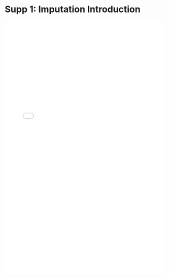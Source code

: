 # Supp 1: Imputation Introduction

<embed src="../supplementary/1_imputation_introduction.pdf" type="application/pdf" width="100%" height=800>